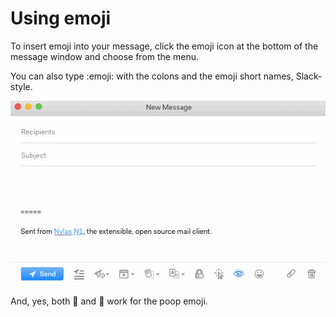 # Using emoji

To insert emoji into your message, click the emoji icon at the bottom of the message window and choose from the menu.

You can also type :emoji: with the colons and the emoji short names, Slack-style.

![](./208513868-emoji.gif)

And, yes, both :poop: and :hankey: work for the poop emoji.


